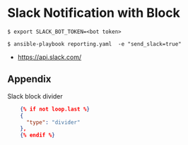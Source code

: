 # Slack Notification with Block

```shell
$ export SLACK_BOT_TOKEN=<bot token>

$ ansible-playbook reporting.yaml  -e "send_slack=true"
```



- https://api.slack.com/


## Appendix

Slack block divider

```json
    {% if not loop.last %}
    {
      "type": "divider"
    },
    {% endif %}
```